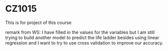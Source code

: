 # CZ1015
This is for project of this course

remark from WS:
    I have filled in the values for the variables but I am still trying to build another model to predict the life ladder besides using linear regression and I want to try to use cross validation to improve our accuracy.
